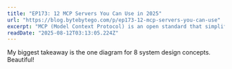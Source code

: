 ```yaml
---
title: "EP173: 12 MCP Servers You Can Use in 2025"
url: "https://blog.bytebytego.com/p/ep173-12-mcp-servers-you-can-use"
excerpt: "MCP (Model Context Protocol) is an open standard that simplifies how AI models, particularly LLMs, interact with external data sources, tools, and services."
readDate: "2025-08-12T03:13:05.224Z"
---
```


My biggest takeaway is the one diagram for 8 system design concepts. Beautiful!
